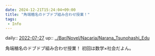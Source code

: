 ```yaml
---
date: 2024-12-21T15:24:04+09:00
title: "角端楢名のドブドブ組み合わせ授業！"
tags:
 - Info
---
```


daily:: [2022-07-27](Daily_Note/2022-07-27.md)
up:: [../Bar/Novel/Nacaria/Narana_Tsunohashi_Edu](../Bar/Novel/Nacaria/Narana_Tsunohashi_Edu.md)

角端楢名のドブドブ組み合わせ授業！
初回は数学×社会だよん。